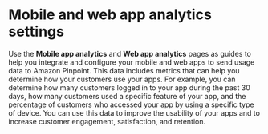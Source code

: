 # Mobile and web app analytics settings<a name="settings-analytics"></a>

Use the **Mobile app analytics** and **Web app analytics** pages as guides to help you integrate and configure your mobile and web apps to send usage data to Amazon Pinpoint\. This data includes metrics that can help you determine how your customers use your apps\. For example, you can determine how many customers logged in to your app during the past 30 days, how many customers used a specific feature of your app, and the percentage of customers who accessed your app by using a specific type of device\. You can use this data to improve the usability of your apps and to increase customer engagement, satisfaction, and retention\.